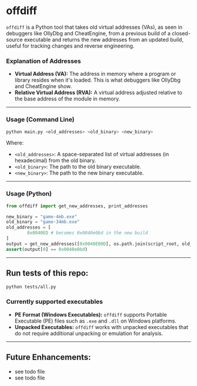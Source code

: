 # offdiff

`offdiff` is a Python tool that takes old virtual addresses (VAs), as seen in debuggers like OllyDbg and CheatEngine, from a previous build of a closed-source executable and returns the new addresses from an updated build, useful for tracking changes and reverse engineering.

### Explanation of Addresses
- **Virtual Address (VA):** The address in memory where a program or library resides when it's loaded. This is what debuggers like OllyDbg and CheatEngine show.
- **Relative Virtual Address (RVA):** A virtual address adjusted relative to the base address of the module in memory.

---

### Usage (Command Line)
```bash
python main.py <old_addresses> <old_binary> <new_binary>
```

Where:
- `<old_addresses>`: A space-separated list of virtual addresses (in hexadecimal) from the old binary.
- `<old_binary>`: The path to the old binary executable.
- `<new_binary>`: The path to the new binary executable.

---

### Usage (Python)
```python
from offdiff import get_new_addresses, print_addresses

new_binary = "game-4mb.exe"
old_binary = "game-34mb.exe"
old_addresses = [
        0x0040ED # becomes 0x0040e0bd in the new build
]
output = get_new_addresses([0x0040E00D], os.path.join(script_root, old_binary), os.path.join(script_root, new_binary), 16)
assert(output[0] == 0x0040e0bd)
```

---

## Run tests of this repo:
```bash
python tests/all.py
```


### Currently supported executables
- **PE Format (Windows Executables):** `offdiff` supports Portable Executable (PE) files such as `.exe` and `.dll` on Windows platforms.
- **Unpacked Executables:** `offdiff` works with unpacked executables that do not require additional unpacking or emulation for analysis.
---

## Future Enhancements:
  - see todo file
  - see todo file
